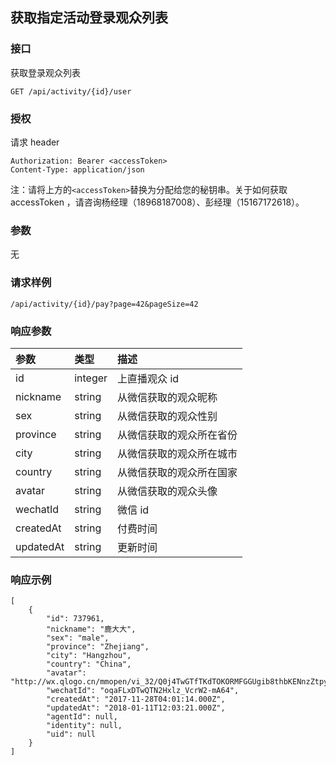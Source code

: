 ## 获取指定活动登录观众列表

### 接口

获取登录观众列表

```
GET /api/activity/{id}/user
```

### 授权

请求 header

```
Authorization: Bearer <accessToken>
Content-Type: application/json
```

注：请将上方的`<accessToken>`替换为分配给您的秘钥串。关于如何获取 accessToken ，请咨询杨经理（18968187008）、彭经理（15167172618）。

### 参数

无

### 请求样例

```
/api/activity/{id}/pay?page=42&pageSize=42
```

### 响应参数

| 参数 | 类型 | 描述 |
| :--- | :--- | :--- |
| id | integer | 上直播观众 id |
| nickname | string | 从微信获取的观众昵称 |
| sex | string | 从微信获取的观众性别 |
| province | string | 从微信获取的观众所在省份 |
| city | string | 从微信获取的观众所在城市 |
| country | string | 从微信获取的观众所在国家 |
| avatar | string | 从微信获取的观众头像 |
| wechatId | string | 微信 id |
| createdAt | string | 付费时间 |
| updatedAt | string | 更新时间 |

### 响应示例

```
[
    {
        "id": 737961,
        "nickname": "鹿大大",
        "sex": "male",
        "province": "Zhejiang",
        "city": "Hangzhou",
        "country": "China",
        "avatar": "http://wx.qlogo.cn/mmopen/vi_32/Q0j4TwGTfTKdTOKORMFGGUgib8thbKENnzZtpy0iabWcdVkh9eiaK9Ros4tcJtE88babelA7VuibGWbheFOmhd9Mxw/132",
        "wechatId": "oqaFLxDTwQTN2Hxlz_VcrW2-mA64",
        "createdAt": "2017-11-28T04:01:14.000Z",
        "updatedAt": "2018-01-11T12:03:21.000Z",
        "agentId": null,
        "identity": null,
        "uid": null
    }
]
```



